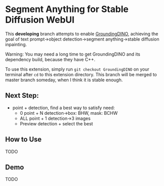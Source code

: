# Segment Anything for Stable Diffusion WebUI

This **developing** branch attempts to enable [GroundingDINO](https://github.com/IDEA-Research/GroundingDINO), achieving the goal of text prompt->object detection->segment anything->stable diffusion inpainting.

Warning: You may need a long time to get GroundingDINO and its dependency build, because they have C++.

To use this extension, simply run `git checkout GroundingDINO` on your terminal after `cd` to this extension directory. This branch will be merged to master branch someday, when I think it is stable enough.

## Next Step:

- point + detection, find a best way to satisfy need:
  - 0 point + N detection->box: BHW, mask: BCHW
  - ALL point + 1 detection->3 images
  - Preview detection + select the best

## How to Use

TODO

## Demo

TODO
